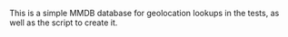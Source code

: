 This is a simple MMDB database for geolocation lookups in the tests, as well as the script to create it.
